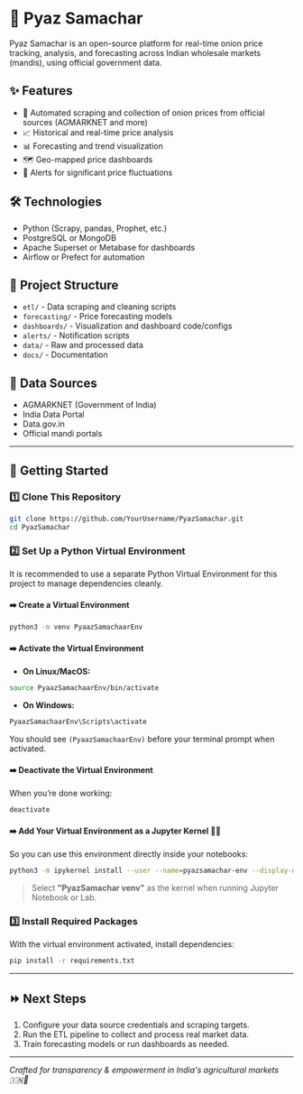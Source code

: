 # 🧅 Pyaz Samachar

Pyaz Samachar is an open-source platform for real-time onion price tracking, analysis, and forecasting across Indian wholesale markets (mandis), using official government data.

## ✨ Features

- 🤖 Automated scraping and collection of onion prices from official sources (AGMARKNET and more)
- 📈 Historical and real-time price analysis
- 📊 Forecasting and trend visualization
- 🗺️ Geo-mapped price dashboards
- 🚨 Alerts for significant price fluctuations

## 🛠️ Technologies

- Python (Scrapy, pandas, Prophet, etc.)
- PostgreSQL or MongoDB
- Apache Superset or Metabase for dashboards
- Airflow or Prefect for automation

## 📁 Project Structure

- `etl/` - Data scraping and cleaning scripts
- `forecasting/` - Price forecasting models
- `dashboards/` - Visualization and dashboard code/configs
- `alerts/` - Notification scripts
- `data/` - Raw and processed data
- `docs/` - Documentation

## 📝 Data Sources

- AGMARKNET (Government of India)
- India Data Portal
- Data.gov.in
- Official mandi portals

---

## 🚀 Getting Started

### 1️⃣ Clone This Repository

```bash
git clone https://github.com/YourUsername/PyazSamachar.git
cd PyazSamachar
```

### 2️⃣ Set Up a Python Virtual Environment

It is recommended to use a separate Python Virtual Environment for this project to manage dependencies cleanly.

#### ➡️ Create a Virtual Environment
```bash
python3 -m venv PyaazSamachaarEnv
```

#### ➡️ Activate the Virtual Environment

- **On Linux/MacOS:**
```bash
source PyaazSamachaarEnv/bin/activate
```
- **On Windows:**
```bash
PyaazSamachaarEnv\Scripts\activate
```

You should see `(PyaazSamachaarEnv)` before your terminal prompt when activated.

#### ➡️ Deactivate the Virtual Environment

When you’re done working:
```bash
deactivate
```

#### ➡️ Add Your Virtual Environment as a Jupyter Kernel 🧑‍💻

So you can use this environment directly inside your notebooks:
```bash
python3 -m ipykernel install --user --name=pyazsamachar-env --display-name "PyazSamachar venv"
```

> Select **"PyazSamachar venv"** as the kernel when running Jupyter Notebook or Lab.

### 3️⃣ Install Required Packages

With the virtual environment activated, install dependencies:

```bash
pip install -r requirements.txt
```

---

## ⏩ Next Steps

1. Configure your data source credentials and scraping targets.
2. Run the ETL pipeline to collect and process real market data.
3. Train forecasting models or run dashboards as needed.

---

*Crafted for transparency & empowerment in India's agricultural markets 🇮🇳🧅*
